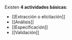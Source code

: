 Existen **4 actividades básicas**:
- [[Extracción o elicitación]]
- [[Análisis]]
- [[Especificación]]
- [[Validación]]